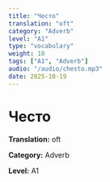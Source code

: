 ```yaml
---
title: "Често"
translation: "oft"
category: "Adverb"
level: "A1"
type: "vocabulary"
weight: 10
tags: ["A1", "Adverb"]
audio: "/audio/chesto.mp3"
date: 2025-10-19
---
```


# Често

**Translation:** oft

**Category:** Adverb

**Level:** A1

